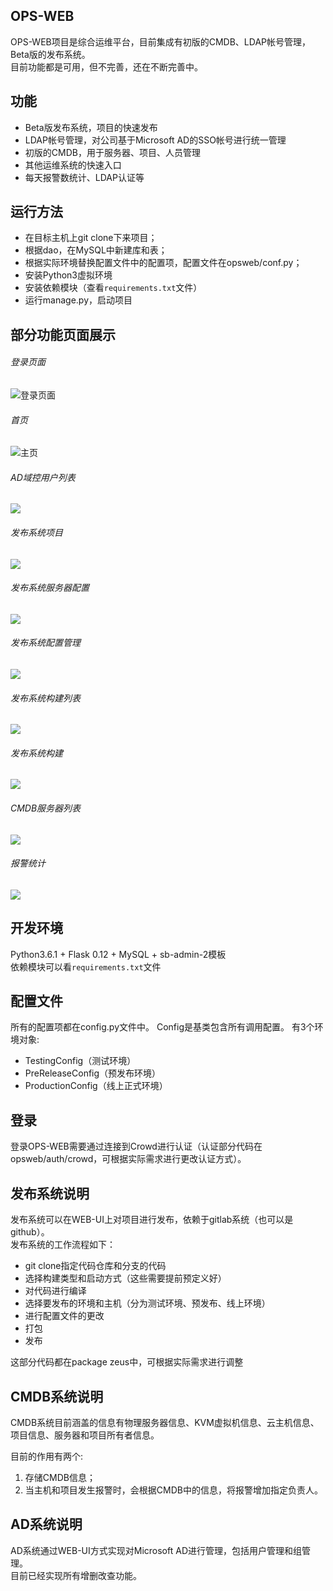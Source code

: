 ## OPS-WEB
OPS-WEB项目是综合运维平台，目前集成有初版的CMDB、LDAP帐号管理，Beta版的发布系统。  
目前功能都是可用，但不完善，还在不断完善中。

## 功能 ##

- Beta版发布系统，项目的快速发布
- LDAP帐号管理，对公司基于Microsoft AD的SSO帐号进行统一管理
- 初版的CMDB，用于服务器、项目、人员管理
- 其他运维系统的快速入口
- 每天报警数统计、LDAP认证等

## 运行方法 ##

- 在目标主机上git clone下来项目；
- 根据dao，在MySQL中新建库和表；
- 根据实际环境替换配置文件中的配置项，配置文件在opsweb/conf.py；
- 安装Python3虚拟环境
- 安装依赖模块（查看`requirements.txt`文件）
- 运行manage.py，启动项目

## 部分功能页面展示 ##

###### 登录页面  
![登录页面](images/login_page.jpg)
  
###### 首页  
![主页](images/index.png)

###### AD域控用户列表  
![](images/ad_user_list.png)

###### 发布系统项目  
![](images/zeus_project_list.png)

###### 发布系统服务器配置  
![](images/zeus_server.png)

###### 发布系统配置管理  
![](images/zeus_config.png)

###### 发布系统构建列表 
![](images/zeus_build_list.png)

###### 发布系统构建  
![](images/zeus_build.png)

###### CMDB服务器列表  
![](images/cmdb_server_list.png)

###### 报警统计
![](images/alert_count.png)

## 开发环境 ##
Python3.6.1 + Flask 0.12 + MySQL + sb-admin-2模板  
依赖模块可以看`requirements.txt`文件

## 配置文件 ##
所有的配置项都在config.py文件中。
Config是基类包含所有调用配置。
有3个环境对象:

- TestingConfig（测试环境）
- PreReleaseConfig（预发布环境）
- ProductionConfig（线上正式环境）


## 登录 ##
登录OPS-WEB需要通过连接到Crowd进行认证（认证部分代码在opsweb/auth/crowd，可根据实际需求进行更改认证方式）。

## 发布系统说明 ##
发布系统可以在WEB-UI上对项目进行发布，依赖于gitlab系统（也可以是github）。  
发布系统的工作流程如下：

- git clone指定代码仓库和分支的代码
- 选择构建类型和启动方式（这些需要提前预定义好）
- 对代码进行编译
- 选择要发布的环境和主机（分为测试环境、预发布、线上环境）
- 进行配置文件的更改
- 打包
- 发布

这部分代码都在package zeus中，可根据实际需求进行调整

## CMDB系统说明 ##
CMDB系统目前涵盖的信息有物理服务器信息、KVM虚拟机信息、云主机信息、项目信息、服务器和项目所有者信息。

目前的作用有两个:
1. 存储CMDB信息；
2. 当主机和项目发生报警时，会根据CMDB中的信息，将报警增加指定负责人。

## AD系统说明 ##
AD系统通过WEB-UI方式实现对Microsoft AD进行管理，包括用户管理和组管理。  
目前已经实现所有增删改查功能。



